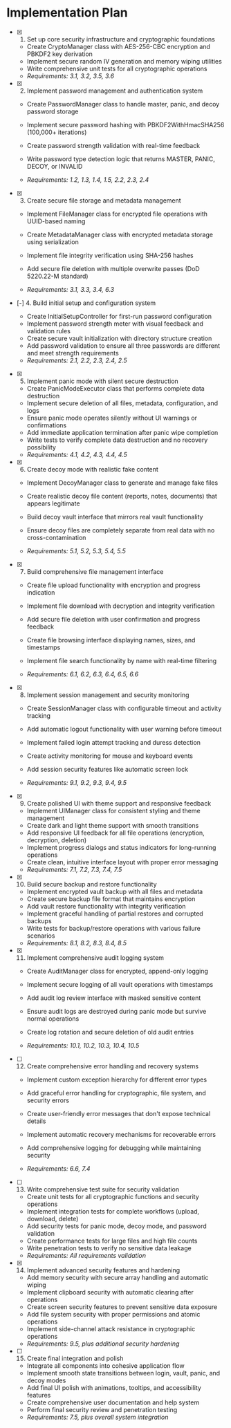 # Implementation Plan

- [x] 1. Set up core security infrastructure and cryptographic foundations



  - Create CryptoManager class with AES-256-CBC encryption and PBKDF2 key derivation
  - Implement secure random IV generation and memory wiping utilities
  - Write comprehensive unit tests for all cryptographic operations
  - _Requirements: 3.1, 3.2, 3.5, 3.6_



- [x] 2. Implement password management and authentication system



  - Create PasswordManager class to handle master, panic, and decoy password storage
  - Implement secure password hashing with PBKDF2WithHmacSHA256 (100,000+ iterations)
  - Create password strength validation with real-time feedback
  - Write password type detection logic that returns MASTER, PANIC, DECOY, or INVALID



  - _Requirements: 1.2, 1.3, 1.4, 1.5, 2.2, 2.3, 2.4_

- [x] 3. Create secure file storage and metadata management


  - Implement FileManager class for encrypted file operations with UUID-based naming



  - Create MetadataManager class with encrypted metadata storage using serialization
  - Implement file integrity verification using SHA-256 hashes
  - Add secure file deletion with multiple overwrite passes (DoD 5220.22-M standard)
  - _Requirements: 3.1, 3.3, 3.4, 6.3_





- [-] 4. Build initial setup and configuration system

  - Create InitialSetupController for first-run password configuration
  - Implement password strength meter with visual feedback and validation rules
  - Create secure vault initialization with directory structure creation
  - Add password validation to ensure all three passwords are different and meet strength requirements
  - _Requirements: 2.1, 2.2, 2.3, 2.4, 2.5_

- [x] 5. Implement panic mode with silent secure destruction



  - Create PanicModeExecutor class that performs complete data destruction
  - Implement secure deletion of all files, metadata, configuration, and logs
  - Ensure panic mode operates silently without UI warnings or confirmations
  - Add immediate application termination after panic wipe completion
  - Write tests to verify complete data destruction and no recovery possibility
  - _Requirements: 4.1, 4.2, 4.3, 4.4, 4.5_



- [x] 6. Create decoy mode with realistic fake content


  - Implement DecoyManager class to generate and manage fake files
  - Create realistic decoy file content (reports, notes, documents) that appears legitimate
  - Build decoy vault interface that mirrors real vault functionality
  - Ensure decoy files are completely separate from real data with no cross-contamination

  - _Requirements: 5.1, 5.2, 5.3, 5.4, 5.5_


- [x] 7. Build comprehensive file management interface


  - Create file upload functionality with encryption and progress indication


  - Implement file download with decryption and integrity verification
  - Add secure file deletion with user confirmation and progress feedback
  - Create file browsing interface displaying names, sizes, and timestamps
  - Implement file search functionality by name with real-time filtering
  - _Requirements: 6.1, 6.2, 6.3, 6.4, 6.5, 6.6_




- [x] 8. Implement session management and security monitoring


  - Create SessionManager class with configurable timeout and activity tracking
  - Add automatic logout functionality with user warning before timeout
  - Implement failed login attempt tracking and duress detection



  - Create activity monitoring for mouse and keyboard events
  - Add session security features like automatic screen lock
  - _Requirements: 9.1, 9.2, 9.3, 9.4, 9.5_


- [x] 9. Create polished UI with theme support and responsive feedback



  - Implement UIManager class for consistent styling and theme management
  - Create dark and light theme support with smooth transitions
  - Add responsive UI feedback for all file operations (encryption, decryption, deletion)
  - Implement progress dialogs and status indicators for long-running operations
  - Create clean, intuitive interface layout with proper error messaging
  - _Requirements: 7.1, 7.2, 7.3, 7.4, 7.5_




- [x] 10. Build secure backup and restore functionality


  - Implement encrypted vault backup with all files and metadata
  - Create secure backup file format that maintains encryption
  - Add vault restore functionality with integrity verification
  - Implement graceful handling of partial restores and corrupted backups
  - Write tests for backup/restore operations with various failure scenarios
  - _Requirements: 8.1, 8.2, 8.3, 8.4, 8.5_

- [x] 11. Implement comprehensive audit logging system



  - Create AuditManager class for encrypted, append-only logging
  - Implement secure logging of all vault operations with timestamps
  - Add audit log review interface with masked sensitive content
  - Ensure audit logs are destroyed during panic mode but survive normal operations
  - Create log rotation and secure deletion of old audit entries



  - _Requirements: 10.1, 10.2, 10.3, 10.4, 10.5_

- [ ] 12. Create comprehensive error handling and recovery systems
  - Implement custom exception hierarchy for different error types

  - Add graceful error handling for cryptographic, file system, and security errors
  - Create user-friendly error messages that don't expose technical details
  - Implement automatic recovery mechanisms for recoverable errors
  - Add comprehensive logging for debugging while maintaining security
  - _Requirements: 6.6, 7.4_


- [ ] 13. Write comprehensive test suite for security validation
  - Create unit tests for all cryptographic functions and security operations
  - Implement integration tests for complete workflows (upload, download, delete)
  - Add security tests for panic mode, decoy mode, and password validation
  - Create performance tests for large files and high file counts
  - Write penetration tests to verify no sensitive data leakage
  - _Requirements: All requirements validation_

- [x] 14. Implement advanced security features and hardening




  - Add memory security with secure array handling and automatic wiping
  - Implement clipboard security with automatic clearing after operations
  - Create screen security features to prevent sensitive data exposure
  - Add file system security with proper permissions and atomic operations
  - Implement side-channel attack resistance in cryptographic operations
  - _Requirements: 9.5, plus additional security hardening_

- [ ] 15. Create final integration and polish
  - Integrate all components into cohesive application flow
  - Implement smooth state transitions between login, vault, panic, and decoy modes
  - Add final UI polish with animations, tooltips, and accessibility features
  - Create comprehensive user documentation and help system
  - Perform final security review and penetration testing
  - _Requirements: 7.5, plus overall system integration_